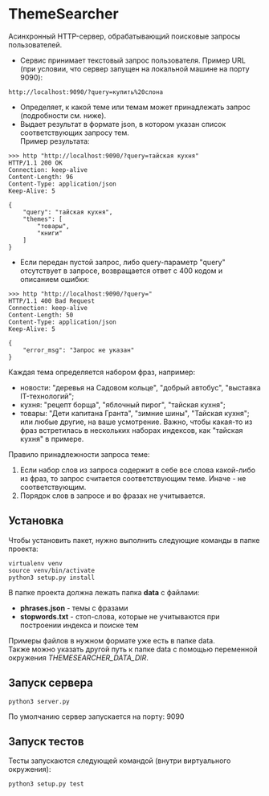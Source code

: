 # ThemeSearcher
Асинхронный HTTP-сервер, обрабатывающий поисковые запросы пользователей.

- Сервис принимает текстовый запрос пользователя.
Пример URL (при условии, что сервер запущен на локальной машине на порту 9090):
```
http://localhost:9090/?query=купить%20слона
```
- Определяет, к какой теме или темам может принадлежать запрос (подробности см. ниже).
- Выдает результат в формате json, в котором указан список соответствующих запросу тем.<br>
Пример результата: 
```
>>> http "http://localhost:9090/?query=тайская кухня"
HTTP/1.1 200 OK
Connection: keep-alive
Content-Length: 96
Content-Type: application/json
Keep-Alive: 5

{
    "query": "тайская кухня",
    "themes": [
        "товары",
        "книги"
    ]
}
```
- Если передан пустой запрос, либо query-параметр "query" отсутствует в запросе, 
возвращается ответ с 400 кодом и описанием ошибки:
```
>>> http "http://localhost:9090/?query="             
HTTP/1.1 400 Bad Request
Connection: keep-alive
Content-Length: 50
Content-Type: application/json
Keep-Alive: 5

{
    "error_msg": "Запрос не указан"
}
```

Каждая тема определяется набором фраз, например:
- новости: "деревья на Садовом кольце", "добрый автобус", "выставка IT-технологий";
- кухня: "рецепт борща", "яблочный пирог", "тайская кухня";
- товары: "Дети капитана Гранта", "зимние шины", "Тайская кухня";
или любые другие, на ваше усмотрение. Важно, чтобы какая-то из фраз встретилась в нескольких наборах индексов, как "тайская кухня" в примере.

Правило принадлежности запроса теме:
1. Если набор слов из запроса содержит в себе все слова какой-либо из фраз, то запрос считается соответствующим теме. Иначе - не соответствующим.
2. Порядок слов в запросе и во фразах не учитывается.

## Установка
Чтобы установить пакет, нужно выполнить следующие команды в папке проекта:
```
virtualenv venv
source venv/bin/activate
python3 setup.py install
```

В папке проекта должна лежать папка **data** с файлами: 
 - **phrases.json** - темы с фразами
 - **stopwords.txt** - стоп-слова, которые не учитываются при построении индекса и поиске тем

Примеры файлов в нужном формате уже есть в папке data.<br>
Также можно указать другой путь к папке data с помощью переменной окружения *THEMESEARCHER_DATA_DIR*.

## Запуск сервера
```
python3 server.py
```
По умолчанию сервер запускается на порту: 9090

## Запуск тестов
Тесты запускаются следующей командой (внутри виртуального окружения):
```
python3 setup.py test
```
